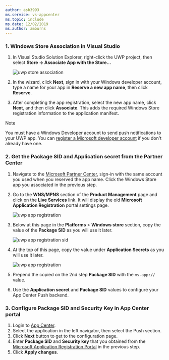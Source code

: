 ```yaml
---
author: asb3993
ms.service: vs-appcenter
ms.topic: include
ms.date: 12/02/2019
ms.author: amburns
---
```


### 1. Windows Store Association in Visual Studio

1. In Visual Studio Solution Explorer, right-click the UWP project, then select **Store -> Associate App with the Store...**

    ![uwp store association](images/appcenter-uwp-sdk-store-association.png)

2. In the wizard, click **Next**, sign in with your Windows developer account, type a name for your app in **Reserve a new app name**, then click **Reserve**.

3. After completing the app registration, select the new app name, click **Next**, and then click **Associate**. This adds the required Windows Store registration information to the application manifest.

> [!NOTE]
> You must have a Windows Developer account to send push notifications to your UWP app. You can [register a Microsoft developer account](https://developer.microsoft.com/store/register) if you don't already have one.

### 2. Get the Package SID and Application secret from the Partner Center

1. Navigate to the [Microsoft Partner Center](https://partner.microsoft.com/dashboard/windows/overview), sign-in with the same account you used when you reserved the app name. Click the Windows Store app you associated in the previous step.

1. Go to the **WNS/MPNS** section of the **Product Management** page and click on the **Live Services** link. It will display the old **Microsoft Application Registration** portal settings page.

    ![uwp app registration](images/appcenter-uwp-sdk-push-registration.png)
    
1. Below at this page in the **Platforms** > **Windows store** section, copy the value of the **Package SID** as you will use it later.

    ![uwp app registration sid](images/appcenter-uwp-sdk-push-registration-get-package-sid.png)

1. At the top of this page, copy the value under **Application Secrets** as you will use it later.

    ![uwp app registration](images/appcenter-uwp-sdk-push-registration-secret.png)

1. Prepend the copied on the 2nd step **Package SID** with the `ms-app://` value. 
1. Use the **Application secret** and **Package SID** values to configure your App Center Push backend.

### 3. Configure Package SID and Security Key in App Center portal

1. Login to [App Center](https://appcenter.ms).
2. Select the application in the left navigator, then select the Push section.
3. Click **Next** button to get to the configuration page.
4. Enter **Package SID** and **Security key** that you obtained from the [Microsoft Application Registration Portal](https://apps.dev.microsoft.com/#/appList) in the previous step.
5. Click **Apply changes**.